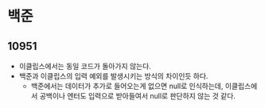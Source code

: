 # 백준

## 10951

- 이클립스에서는 동일 코드가 돌아가지 않는다.
- 백준과 이클립스의 입력 예외를 발생시키는 방식의 차이인듯 하다.
  - 백준에서는 데이터가 추가로 들어오는게 없으면 null로 인식하는데, 이클립스에서 공백이나 엔터도 입력으로 받아들여서 null로 판단하지 않는 것 같다.

